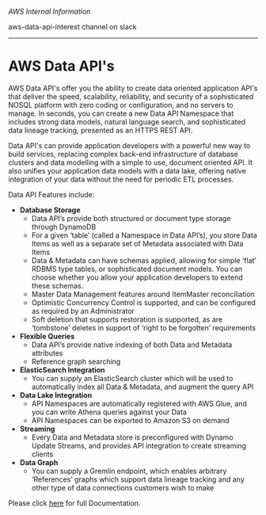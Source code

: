 _AWS Internal Information_

aws-data-api-interest channel on slack

----
# AWS Data API's

AWS Data API's offer you the ability to create data oriented application API's that deliver the speed, scalability, reliability, and security of a sophisticated NOSQL platform with zero coding or configuration, and no servers to manage. In seconds, you can create a new Data API Namespace that includes strong data models, natural language search, and sophisticated data lineage tracking, presented as an HTTPS REST API.

Data API's can provide application developers with a powerful new way to build services, replacing complex back-end infrastructure of database clusters and data modelling with a simple to use, document oriented API. It also unifies your application data models with a data lake, offering native integration of your data without the need for periodic ETL processes.

Data API Features include:

* __Database Storage__
	* Data API’s provide both structured or document type storage through DynamoDB
	* For a given ‘table’ (called a Namespace in Data API’s), you store Data Items as well as a separate set of Metadata associated with Data Items
	* Data & Metadata can have schemas applied, allowing for simple ‘flat’ RDBMS type tables, or sophisticated document models. You can choose whether you allow your application developers to extend these schemas.
	* Master Data Management features around ItemMaster reconciliation
	* Optimistic Concurrency Control is supported, and can be configured as required by an Administrator
	* Soft deletion that supports restoration is supported, as are ‘tombstone’ deletes in support of ‘right to be forgotten’ requirements
* __Flexible Queries__
	* Data API’s provide native indexing of both Data and Metadata attributes
	* Reference graph searching
* __ElasticSearch Integration__
	* You can supply an ElasticSearch cluster which will be used to automatically index all Data & Metadata, and augment the query API
* __Data Lake Integration__
	* API Namespaces are automatically registered with AWS Glue, and you can write Athena queries against your Data
	* API Namespaces can be exported to Amazon S3 on demand
* __Streaming__
	* Every Data and Metadata store is preconfigured with Dynamo Update Streams, and provides API integration to create streaming clients
* __Data Graph__
	* You can supply a Gremlin endpoint, which enables arbitrary ‘References’ graphs which support data lineage tracking and any other type of data connections customers wish to make

Please click [here](../../wiki) for full Documentation.
